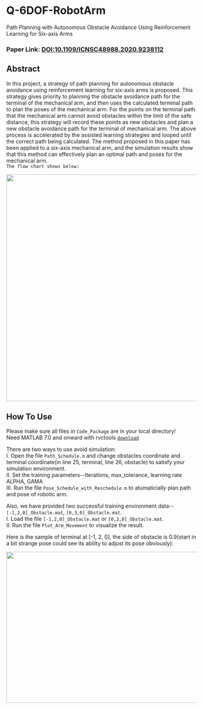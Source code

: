 # Q-6DOF-RobotArm 
Path Planning with Autonomous Obstacle Avoidance Using Reinforcement Learning for Six-axis Arms
### Paper Link: [DOI:10.1109/ICNSC48988.2020.9238112](https://ieeexplore.ieee.org/document/9238112)

## Abstract
In this project, a strategy of path planning for autonomous obstacle avoidance using reinforcement learning for six-axis arms is proposed. This strategy gives priority to planning the obstacle avoidance path for the terminal of the mechanical arm, and then uses the calculated terminal path to plan the poses of the mechanical arm. For the points on the terminal path that the mechanical arm cannot avoid obstacles within the limit of the safe distance, this strategy will record these points as new obstacles and plan a new obstacle avoidance path for the terminal of mechanical arm. The above process is accelerated by the assisted learning strategies and looped until the correct path being calculated. The method proposed in this paper has been applied to a six-axis mechanical arm, and the simulation results show that this method can effectively plan an optimal path and poses for the mechanical arm.<br>
`The flow chart shows below:`

<div align=center>
<img src='https://github.com/Ys-Jia/Q-Six_axis-Robotic_Arm/blob/main/Flow%20Chart.png' width="600" height="600">
</div>

## How To Use
Please make sure all files in `Code_Package` are in your local directory!<br>
Need MATLAB 7.0 and onward with rvctools [`download`](https://petercorke.com/toolboxes/robotics-toolbox/)

There are two ways to use avoid simulation:<br>
Ⅰ. Open the file `Path_Schedule.m` and change obstacles coordinate and terminal coordinate(in line 25, terminal, line 26, obstacle) to satisfy your simulation environment.<br>
Ⅱ. Set the training parameters--Iterations, max_tolerance, learning rate ALPHA, GAMA <br>
Ⅲ. Run the file `Pose_Schedule_with_Reschedule.m` to atumaticially plan path and pose of robotic arm.<br>

Also, we have provided two successful training environment data--`[-1,2,0]_Obstacle.mat`, `[0,3,0]_Obstacle.mat`.<br>
Ⅰ. Load the file `[-1,2,0]_Obstacle.mat` or `[0,3,0]_Obstacle.mat`.<br>
Ⅱ. Run the file `Plot_Arm_Movement` to visualize the result. <br>


Here is the sample of terminal at [-1, 2, 0], the side of obstacle is 0.9(start in a bit strange pose could see its ability to adjust its pose obviously):
<div align=center>
<img src='https://github.com/Ys-Jia/Q-Six_axis-Robotic_Arm/blob/main/(-1%2C%202%2C%200)Sample.gif' width="600" height="400">  
</div>
